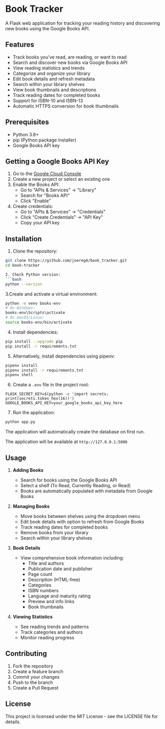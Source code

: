 # Book Tracker

A Flask web application for tracking your reading history and discovering new books using the Google Books API.

## Features
- Track books you've read, are reading, or want to read
- Search and discover new books via Google Books API
- View reading statistics and trends
- Categorize and organize your library
- Edit book details and refresh metadata
- Search within your library shelves
- View book thumbnails and descriptions
- Track reading dates for completed books
- Support for ISBN-10 and ISBN-13
- Automatic HTTPS conversion for book thumbnails

## Prerequisites
- Python 3.8+
- pip (Python package installer)
- Google Books API key

## Getting a Google Books API Key

1. Go to the [Google Cloud Console](https://console.cloud.google.com/)
2. Create a new project or select an existing one
3. Enable the Books API:
   - Go to "APIs & Services" → "Library"
   - Search for "Books API"
   - Click "Enable"
4. Create credentials:
   - Go to "APIs & Services" → "Credentials"
   - Click "Create Credentials" → "API Key"
   - Copy your API key

## Installation

1. Clone the repository:
```bash
git clone https://github.com/joereg4/book_tracker.git
cd book-tracker

2. Check Python version:
```bash
python --version
```   

3.Create and activate a virtual environment:
```bash
python -m venv books-env
# On Windows:
books-env\Scripts\activate
# On macOS/Linux:
source books-env/bin/activate
```

4. Install dependencies:
```bash
pip install --upgrade pip
pip install -r requirements.txt
```

5. Alternatively, install dependencies using pipenv:
```bash
pipenv install
pipenv install -r requirements.txt
pipenv shell
```

6. Create a `.env` file in the project root:
```plaintext
FLASK_SECRET_KEY=$(python -c 'import secrets; print(secrets.token_hex(16))')
GOOGLE_BOOKS_API_KEY=your_google_books_api_key_here
```

7. Run the application:
```bash
python app.py
```

The application will automatically create the database on first run.

The application will be available at `http://127.0.0.1:5000`

## Usage

1. **Adding Books**
   - Search for books using the Google Books API
   - Select a shelf (To Read, Currently Reading, or Read)
   - Books are automatically populated with metadata from Google Books

2. **Managing Books**
   - Move books between shelves using the dropdown menu
   - Edit book details with option to refresh from Google Books
   - Track reading dates for completed books
   - Remove books from your library
   - Search within your library shelves

3. **Book Details**
   - View comprehensive book information including:
     - Title and authors
     - Publication date and publisher
     - Page count
     - Description (HTML-free)
     - Categories
     - ISBN numbers
     - Language and maturity rating
     - Preview and info links
     - Book thumbnails

4. **Viewing Statistics**
   - See reading trends and patterns
   - Track categories and authors
   - Monitor reading progress

## Contributing

1. Fork the repository
2. Create a feature branch
3. Commit your changes
4. Push to the branch
5. Create a Pull Request

## License

This project is licensed under the MIT License - see the LICENSE file for details.
```
